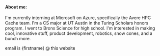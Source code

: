 #### About me:
I'm currently interning at Microsoft on Azure, specifically the Avere HPC Cache team. I'm a CS major at UT Austin in the Turing Scholars honors program. I went to Bronx Science for high school. I'm interested in making cool, innovative stuff, product development, robotics, snow cones, and a bunch more.

email is {firstname} @ this website

